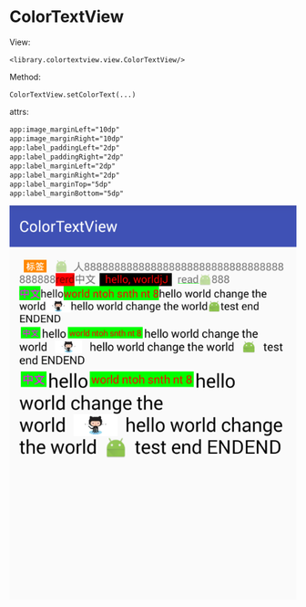 # ColorTextView

View:

    <library.colortextview.view.ColorTextView/>

Method:

	ColorTextView.setColorText(...)

attrs:

    app:image_marginLeft="10dp"
    app:image_marginRight="10dp"
    app:label_paddingLeft="2dp"
    app:label_paddingRight="2dp"
    app:label_marginLeft="2dp"
    app:label_marginRight="2dp"
    app:label_marginTop="5dp"
    app:label_marginBottom="5dp"



![snapshot](./snapshot123.png)
